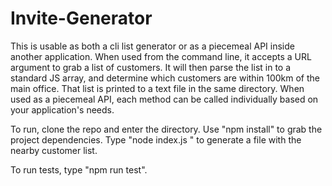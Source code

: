 # Invite-Generator
This is usable as both a cli list generator or as a piecemeal API inside another application.  When used from the command line, it accepts a URL argument to grab a list of customers.  It will then parse the list in to a standard JS array, and determine which customers are within 100km of the main office. That list is printed to a text file in the same directory.  When used as a piecemeal API, each method can be called individually based on your application's needs.

To run, clone the repo and enter the directory. Use "npm install" to grab the project dependencies. Type "node index.js <your url arg here>" to generate a file with the nearby customer list.

To run tests, type "npm run test".
